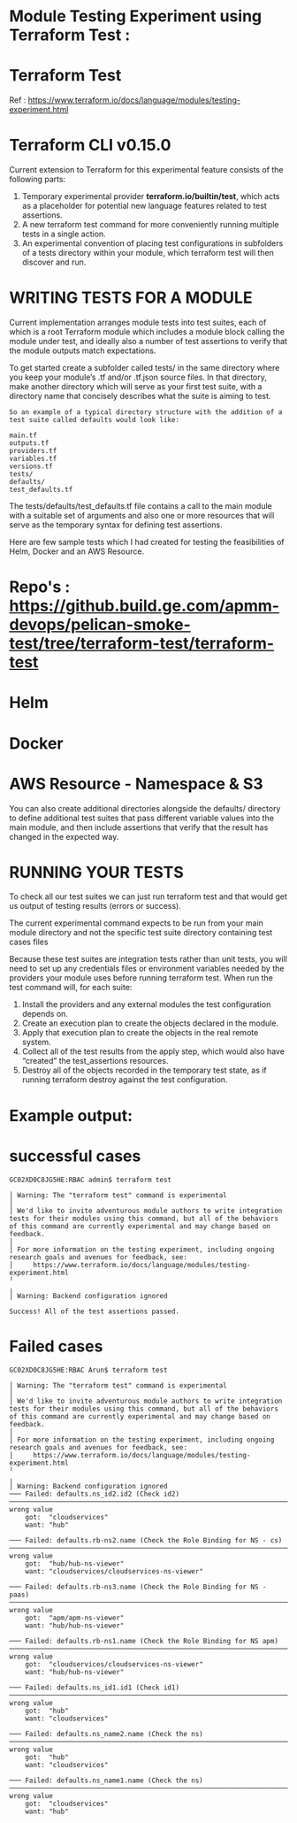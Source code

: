 # Module Testing Experiment using Terraform Test :

# Terraform Test

Ref : https://www.terraform.io/docs/language/modules/testing-experiment.html

# Terraform CLI v0.15.0

Current extension to Terraform for this experimental feature consists of the following parts:

1) Temporary experimental provider **terraform.io/builtin/test**, which acts as a placeholder for potential new language features related to test assertions.
2) A new terraform test command for more conveniently running multiple tests in a single action.
3) An experimental convention of placing test configurations in subfolders of a tests directory within your module, which terraform test will then discover and run.

# WRITING TESTS FOR A MODULE

Current implementation arranges module tests into test suites, each of which is a root Terraform module which includes a module block calling the module under test, and ideally also a number of test assertions to verify that the module outputs match expectations.

To get started create a subfolder called tests/ in the same directory where you keep your module’s .tf and/or .tf.json source files. In that directory, make another directory which will serve as your first test suite, with a directory name that concisely describes what the suite is aiming to test.

```
So an example of a typical directory structure with the addition of a test suite called defaults would look like:

main.tf
outputs.tf
providers.tf
variables.tf
versions.tf
tests/
defaults/
test_defaults.tf
```
The tests/defaults/test_defaults.tf file contains a call to the main module with a suitable set of arguments and also one or more resources that will serve as the temporary syntax for defining test assertions.

Here are few sample tests which I had created for testing the feasibilities of Helm, Docker and an AWS Resource.

 # Repo's : https://github.build.ge.com/apmm-devops/pelican-smoke-test/tree/terraform-test/terraform-test

# Helm

# Docker

# AWS Resource - Namespace & S3



You can also create additional directories alongside the defaults/ directory to define additional test suites that pass different variable values into the main module, and then include assertions that verify that the result has changed in the expected way.

# RUNNING YOUR TESTS

To check all our test suites we can just run terraform test and that would get us output of testing results (errors or success).

The current experimental command expects to be run from your main module directory and not the specific test suite directory containing test cases files

Because these test suites are integration tests rather than unit tests, you will need to set up any credentials files or environment variables needed by the providers your module uses before running terraform test. When run the test command will, for each suite:

1) Install the providers and any external modules the test configuration depends on.
2) Create an execution plan to create the objects declared in the module.
3) Apply that execution plan to create the objects in the real remote system.
4) Collect all of the test results from the apply step, which would also have “created” the test_assertions resources.
5) Destroy all of the objects recorded in the temporary test state, as if running terraform destroy against the test configuration.

# Example output:

# successful cases

```
GC02XD0C8JG5HE:RBAC admin$ terraform test

│ Warning: The "terraform test" command is experimental
│
│ We'd like to invite adventurous module authors to write integration tests for their modules using this command, but all of the behaviors of this command are currently experimental and may change based on feedback.
│
│ For more information on the testing experiment, including ongoing research goals and avenues for feedback, see:
│     https://www.terraform.io/docs/language/modules/testing-experiment.html
╵
╷
│ Warning: Backend configuration ignored

Success! All of the test assertions passed.
```
# Failed cases
```
GC02XD0C8JG5HE:RBAC Arun$ terraform test

│ Warning: The "terraform test" command is experimental
│
│ We'd like to invite adventurous module authors to write integration tests for their modules using this command, but all of the behaviors of this command are currently experimental and may change based on feedback.
│
│ For more information on the testing experiment, including ongoing research goals and avenues for feedback, see:
│     https://www.terraform.io/docs/language/modules/testing-experiment.html
╵
╷
│ Warning: Backend configuration ignored
─── Failed: defaults.ns_id2.id2 (Check id2) ─────────────────────────────────────────────────────────────────────────────────────────────────────────────────────────────────────────────────────────────────────────────────────────────────
wrong value
    got:  "cloudservices"
    want: "hub"

─── Failed: defaults.rb-ns2.name (Check the Role Binding for NS - cs) ───────────────────────────────────────────────────────────────────────────────────────────────────────────────────────────────────────────────────────────────────────
wrong value
    got:  "hub/hub-ns-viewer"
    want: "cloudservices/cloudservices-ns-viewer"

─── Failed: defaults.rb-ns3.name (Check the Role Binding for NS - paas) ─────────────────────────────────────────────────────────────────────────────────────────────────────────────────────────────────────────────────────────────────────
wrong value
    got:  "apm/apm-ns-viewer"
    want: "hub/hub-ns-viewer"

─── Failed: defaults.rb-ns1.name (Check the Role Binding for NS apm) ────────────────────────────────────────────────────────────────────────────────────────────────────────────────────────────────────────────────────────────────────────
wrong value
    got:  "cloudservices/cloudservices-ns-viewer"
    want: "hub/hub-ns-viewer"

─── Failed: defaults.ns_id1.id1 (Check id1) ─────────────────────────────────────────────────────────────────────────────────────────────────────────────────────────────────────────────────────────────────────────────────────────────────
wrong value
    got:  "hub"
    want: "cloudservices"

─── Failed: defaults.ns_name2.name (Check the ns) ───────────────────────────────────────────────────────────────────────────────────────────────────────────────────────────────────────────────────────────────────────────────────────────
wrong value
    got:  "hub"
    want: "cloudservices"

─── Failed: defaults.ns_name1.name (Check the ns) ───────────────────────────────────────────────────────────────────────────────────────────────────────────────────────────────────────────────────────────────────────────────────────────
wrong value
    got:  "cloudservices"
    want: "hub"

```
